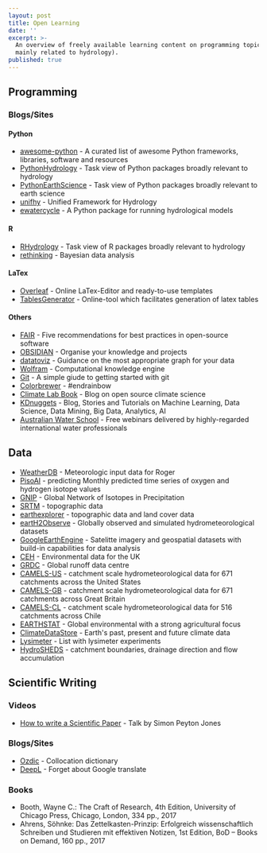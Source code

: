 ```yaml
---
layout: post
title: Open Learning
date: ''
excerpt: >-
  An overview of freely available learning content on programming topics (though
  mainly related to hydrology).
published: true
---
```


## Programming

### Blogs/Sites
#### Python
- [awesome-python](https://github.com/vinta/awesome-python) - A curated list of awesome Python frameworks, libraries, software and resources
- [PythonHydrology](https://github.com/raoulcollenteur/Python-Hydrology-Tools) - Task view of Python packages broadly relevant to hydrology
- [PythonEarthScience](https://github.com/javedali99/python-resources-for-earth-sciences) - Task view of Python packages broadly relevant to earth science
- [unifhy](https://github.com/unifhy-org/unifhy) - Unified Framework for Hydrology
- [ewatercycle](https://github.com/eWaterCycle/ewatercycle) - A Python package for running hydrological models


#### R
- [RHydrology](https://github.com/ropensci/Hydrology) - Task view of R packages broadly relevant to hydrology
- [rethinking](https://github.com/rmcelreath/rethinking) - Bayesian data analysis


#### LaTex
- [Overleaf](https://www.overleaf.com/) - Online LaTex-Editor and ready-to-use templates
- [TablesGenerator](http://www.tablesgenerator.com/) - Online-tool which facilitates generation of latex tables


#### Others
 - [FAIR](https://fair-software.eu/) - Five recommendations for best practices in open-source software
- [OBSIDIAN](https://obsidian.md/) - Organise your knowledge and projects
 - [datatoviz](https://www.data-to-viz.com/) - Guidance on the most appropriate graph for your data
 - [Wolfram](https://www.wolframalpha.com/) - Computational knowledge engine
 - [Git](https://rogerdudler.github.io/git-guide/index.html) - A simple giude to getting started with git
 - [Colorbrewer](http://colorbrewer2.org/#type=sequential&scheme=BuGn&n=3) - #endrainbow
 - [Climate Lab Book](https://www.climate-lab-book.ac.uk/) - Blog on open source climate science
 - [KDnuggets](https://www.kdnuggets.com/) - Blog, Stories and Tutorials on Machine Learning, Data Science, Data Mining, Big Data, Analytics, AI
 - [Australian Water School](https://www.icewarm.com.au/australian-water-school/webinars/) - Free webinars delivered by highly-regarded international water professionals

## Data
- [WeatherDB](https://weather.hydro.intra.uni-freiburg.de/) - Meteorologic input data for Roger
- [PisoAI](https://isotope.bot.unibas.ch/PisoAI/) - predicting Monthly predicted time series of oxygen and hydrogen isotope values
- [GNIP](https://www.iaea.org/services/networks/gnip) - Global Network of Isotopes in Precipitation
- [SRTM](https://srtm.csi.cgiar.org/) - topographic data
- [earthexplorer](https://earthexplorer.usgs.gov/) - topographic data and land cover data
- [eartH2Observe](https://wci.earth2observe.eu/portal/) - Globally observed and simulated hydrometeorological datasets
- [GoogleEarthEngine](https://earthengine.google.com/) - Satelitte imagery and geospatial datasets with build-in capabilities for data analysis
- [CEH](https://eip.ceh.ac.uk/) - Environmental data for the UK
- [GRDC](https://www.bafg.de/GRDC/EN/Home/homepage_node.html) - Global runoff data centre
- [CAMELS-US](https://ncar.github.io/hydrology/datasets/CAMELS_timeseries) - catchment scale hydrometeorological data for 671 catchments across the United States
- [CAMELS-GB](https://catalogue.ceh.ac.uk/documents/8344e4f3-d2ea-44f5-8afa-86d2987543a9) - catchment scale hydrometeorological data for 671 catchments across Great Britain
- [CAMELS-CL](https://doi.pangaea.de/10.1594/PANGAEA.894885) - catchment scale hydrometeorological data for 516 catchments across Chile
- [EARTHSTAT](http://www.earthstat.org/) - Global environmental with a strong agricultural focus
- [ClimateDataStore](https://cds.climate.copernicus.eu/cdsapp#!/home) - Earth's past, present and future climate data
- [Lysimeter](https://www.lysimeter.at/lysimeterplatform.html) - List with lysimeter experiments
- [HydroSHEDS](https://www.hydrosheds.org/downloads) - catchment boundaries, drainage direction and flow accumulation


## Scientific Writing

### Videos
- [How to write a Scientific Paper](https://www.youtube.com/watch?v=g3dkRsTqdDA) - Talk by Simon Peyton Jones


### Blogs/Sites
- [Ozdic](http://ozdic.com/) - Collocation dictionary
- [DeepL](https://www.deepl.com/home) - Forget about Google translate


### Books
- Booth, Wayne C.: The Craft of Research, 4th Edition, University of Chicago Press, Chicago, London, 334 pp., 2017
- Ahrens, Söhnke: Das Zettelkasten-Prinzip: Erfolgreich wissenschaftlich Schreiben und Studieren mit effektiven Notizen, 1st Edition, BoD – Books on Demand, 160 pp., 2017
